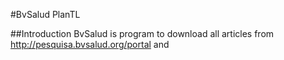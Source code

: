#BvSalud PlanTL

##Introduction
BvSalud is program to download all articles from http://pesquisa.bvsalud.org/portal and 




